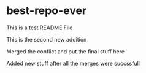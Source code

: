 # best-repo-ever
This is a test README File

This is the second new addition

Merged the conflict and put the final stuff here

Added new stuff after all the merges were succssfull
